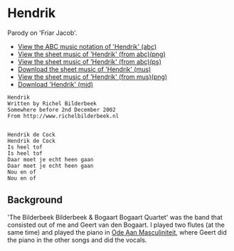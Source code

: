 # Hendrik

Parody on 'Friar Jacob'.

 * [View the ABC music notation of 'Hendrik' (abc)](Hendrik.abc)
 * [View the sheet music of 'Hendrik' (from abc)(png)](Hendrik.png)
 * [View the sheet music of 'Hendrik' (from abc)(ps)](Hendrik.ps)
 * [Download the sheet music of 'Hendrik' (mus)](Hendrik.mus)
 * [View the sheet music of 'Hendrik' (from mus)(png)](HendrikMus.png)
 * [Download 'Hendrik' (mid)](http://www.richelbilderbeek.nl/SongHendrik.mid)


```
Hendrik
Written by Richel Bilderbeek
Somewhere before 2nd December 2002
From http://www.richelbilderbeek.nl


Hendrik de Cock
Hendrik de Cock
Is heel tof
Is heel tof
Daar moet je echt heen gaan
Daar moet je echt heen gaan
Nou en of
Nou en of
```

## Background

'The Bilderbeek Bilderbeek & Bogaart Bogaart Quartet' was the band 
that consisted out of me and Geert van den Bogaart. I played 
two flutes (at the same time) and played the piano 
in [Ode Aan Masculiniteit](OdeAanMasculiniteit.md), where
Geert did the piano in the other songs and did the vocals.
